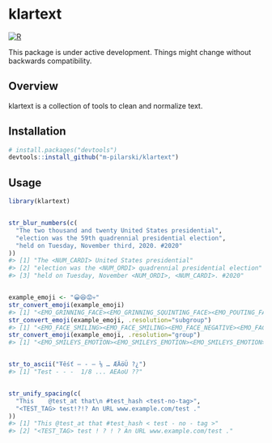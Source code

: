 
<!-- README.md is generated from README.Rmd. Please edit that file -->

# klartext

[![R](https://github.com/m-pilarski/klartext/actions/workflows/r.yml/badge.svg)](https://github.com/m-pilarski/klartext/actions/workflows/r.yml)

This package is under active development. Things might change without
backwards compatibility.

## Overview

klartext is a collection of tools to clean and normalize text.

## Installation

``` r
# install.packages("devtools")
devtools::install_github("m-pilarski/klartext")
```

## Usage

``` r
library(klartext)


str_blur_numbers(c(
  "The two thousand and twenty United States presidential",
  "election was the 59th quadrennial presidential election",
  "held on Tuesday, November third, 2020. #2020"
))
#> [1] "The <NUM_CARDI> United States presidential"                   
#> [2] "election was the <NUM_ORDI> quadrennial presidential election"
#> [3] "held on Tuesday, November <NUM_ORDI>, <NUM_CARDI>. #2020"


example_emoji <- "😀😆😡💀"
str_convert_emoji(example_emoji)
#> [1] "<EMO_GRINNING_FACE><EMO_GRINNING_SQUINTING_FACE><EMO_POUTING_FACE><EMO_SKULL>"
str_convert_emoji(example_emoji, .resolution="subgroup")
#> [1] "<EMO_FACE_SMILING><EMO_FACE_SMILING><EMO_FACE_NEGATIVE><EMO_FACE_NEGATIVE>"
str_convert_emoji(example_emoji, .resolution="group")
#> [1] "<EMO_SMILEYS_EMOTION><EMO_SMILEYS_EMOTION><EMO_SMILEYS_EMOTION><EMO_SMILEYS_EMOTION>"


str_to_ascii("Ŧêśť – - — ⅛ … ÆÄöÜ ?¿")
#> [1] "Test - - -  1/8 ... AEAoU ??"


str_unify_spacing(c(
  "This    @test_at that\n #test_hash <test-no-tag>", 
  "<TEST_TAG> test!?!? An URL www.example.com/test ."
))
#> [1] "This @test_at that #test_hash < test - no - tag >"    
#> [2] "<TEST_TAG> test ! ? ! ? An URL www.example.com/test ."
```
